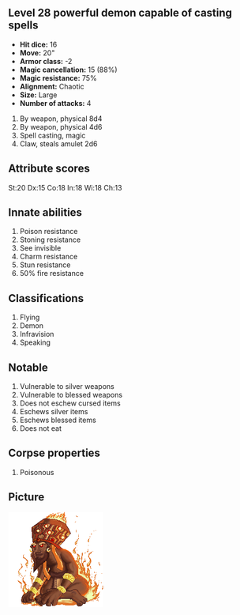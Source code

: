 ## Level 28 powerful demon capable of casting spells
- **Hit dice:** 16
- **Move:** 20"
- **Armor class:** -2
- **Magic cancellation:** 15 (88%)
- **Magic resistance:** 75%
- **Alignment:** Chaotic
- **Size:** Large
- **Number of attacks:** 4
1. By weapon, physical 8d4
2. By weapon, physical 4d6
3. Spell casting, magic
4. Claw, steals amulet 2d6
## Attribute scores
St:20 Dx:15 Co:18 In:18 Wi:18 Ch:13
## Innate abilities
1. Poison resistance
2. Stoning resistance
3. See invisible
4. Charm resistance
5. Stun resistance
6. 50% fire resistance
## Classifications
1. Flying
2. Demon
3. Infravision
4. Speaking
## Notable
1. Vulnerable to silver weapons
2. Vulnerable to blessed weapons
3. Does not eschew cursed items
4. Eschews silver items
5. Eschews blessed items
6. Does not eat
## Corpse properties
1. Poisonous
## Picture
![Minion of Huhetotl](https://github.com/hyvanmielenpelit/GnollHackTileSet/blob/main/Monsters/minion_of_huhetotl/minion_of_huhetotl.png)
